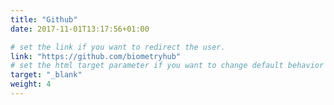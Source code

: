 ```yaml
---
title: "Github"
date: 2017-11-01T13:17:56+01:00

# set the link if you want to redirect the user.
link: "https://github.com/biometryhub"
# set the html target parameter if you want to change default behavior
target: "_blank"
weight: 4
---
```

